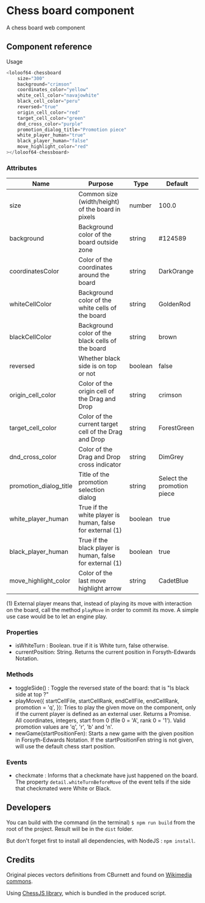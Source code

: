 # Chess board component

A chess board web component

## Component reference

Usage

```javascript
<loloof64-chessboard
    size="300"
    background="crimson"
    coordinates_color="yellow"
    white_cell_color="navajowhite"
    black_cell_color="peru"
    reversed="true"
    origin_cell_color="red"
    target_cell_color="green"
    dnd_cross_color="purple"
    promotion_dialog_title="Promotion piece"
    white_player_human="true"
    black_player_human="false"
    move_highlight_color="red"
></loloof64-chessboard>
```

### Attributes

| Name                   | Purpose                                                   | Type    | Default                    |
|------------------------|-----------------------------------------------------------|---------|----------------------------|
| size                   | Common size (width/height) of the board in pixels         | number  | 100.0                      |
| background             | Background color of the board outside zone                | string  | #124589                    |
| coordinatesColor       | Color of the coordinates around the board                 | string  | DarkOrange                 |
| whiteCellColor         | Background color of the white cells of the board          | string  | GoldenRod                  |
| blackCellColor         | Background color of the black cells of the board          | string  | brown                      |
| reversed               | Whether black side is on top or not                       | boolean | false                      |
| origin_cell_color      | Color of the origin cell of the Drag and Drop             | string  | crimson                    |
| target_cell_color      | Color of the current target cell of the Drag and Drop     | string  | ForestGreen                |
| dnd_cross_color        | Color of the Drag and Drop cross indicator                | string  | DimGrey                    |
| promotion_dialog_title | Title of the promotion selection dialog                   | string  | Select the promotion piece |
| white_player_human     | True if the white player is human, false for external (1) | boolean | true                       |
| black_player_human     | True if the black player is human, false for external (1) | boolean | true                       |
| move_highlight_color   | Color of the last move highlight arrow                    | string  | CadetBlue                  |

(1) External player means that, instead of playing its move with interaction on the board, call the method `playMove` in order to commit its move. A simple use case would be to let an engine play.

### Properties

* isWhiteTurn : Boolean. true if it is White turn, false otherwise.
* currentPosition: String. Returns the current position in Forsyth-Edwards Notation.


### Methods

* toggleSide() : Toggle the reversed state of the board: that is "Is black side at top ?"
* playMove({
        startCellFile, startCellRank,
        endCellFile, endCellRank,
        promotion = 'q',
  }): Tries to play the given move on the component, only if the current player is defined as an external user. Returns a Promise. All coordinates, integers, start from 0 (file 0 = 'A', rank 0 = '1'). Valid promotion values are 'q', 'r', 'b' and 'n'.
* newGame(startPositionFen): Starts a new game with the given position in Forsyth-Edwards Notation. If the startPositionFen string is not given, will use the default chess start position.

### Events

* checkmate : Informs that a checkmate have just happened on the board. The property `detail.whiteTurnBeforeMove` of the event tells if the side that checkmated were White or Black.

## Developers

You can build with the command (in the terminal) `$ npm run build` from the root of the project. Result will be in the `dist` folder.

But don't forget first to install all dependencies, with NodeJS : `npm install`.

## Credits

Original pieces vectors definitions from CBurnett and found on [Wikimedia commons](https://commons.wikimedia.org/wiki/Category:SVG_chess_pieces).

Using [ChessJS library](https://github.com/jhlywa/chess.js), which is bundled in the produced script.